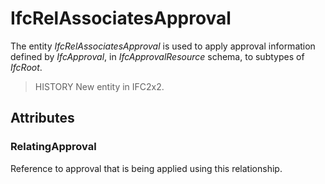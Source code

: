 # IfcRelAssociatesApproval

The entity _IfcRelAssociatesApproval_ is used to apply approval information defined by _IfcApproval_, in _IfcApprovalResource_ schema, to subtypes of _IfcRoot_.

> HISTORY  New entity in IFC2x2.

## Attributes

### RelatingApproval
Reference to approval that is being applied using this relationship.
